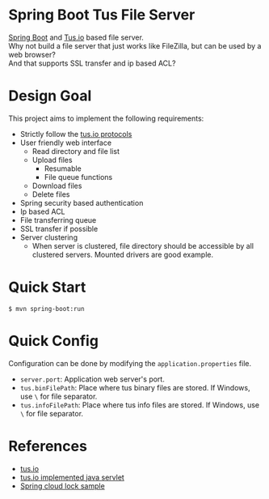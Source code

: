 # Spring Boot Tus File Server
[Spring Boot](https://projects.spring.io/spring-boot/) and [Tus.io](http://tus.io) based file server.  
Why not build a file server that just works like FileZilla, but can be used by a web browser?  
And that supports SSL transfer and ip based ACL?

# Design Goal
This project aims to implement the following requirements:

- Strictly follow the [tus.io protocols](http://tus.io/protocols/resumable-upload.html)
- User friendly web interface
    - Read directory and file list
    - Upload files
        - Resumable
        - File queue functions
    - Download files
    - Delete files
- Spring security based authentication
- Ip based ACL
- File transferring queue
- SSL transfer if possible
- Server clustering
    - When server is clustered, file directory should be accessible by all clustered servers. Mounted drivers are good example.

# Quick Start
```
$ mvn spring-boot:run
```

# Quick Config
Configuration can be done by modifying the `application.properties` file.

- `server.port`: Application web server's port.
- `tus.binFilePath`: Place where tus binary files are stored. If Windows, use `\` for file separator.
- `tus.infoFilePath`: Place where tus info files are stored. If Windows, use `\` for file separator.

# References
- [tus.io](https://tus.io/)
- [tus.io implemented java servlet](https://github.com/terrischwartz/tus_servlet/)
- [Spring cloud lock sample](https://github.com/spring-cloud-samples/locks/)

